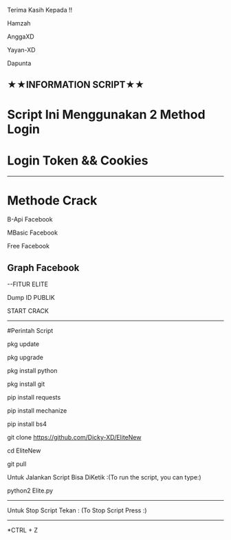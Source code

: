 
Terima Kasih Kepada !!

Hamzah

AnggaXD

Yayan-XD

Dapunta

★★INFORMATION SCRIPT★★
-----------------------------
# Script Ini Menggunakan 2 Method Login


# Login Token && Cookies
-----------------------------

# Methode Crack

B-Api Facebook

MBasic Facebook

Free Facebook

Graph Facebook
-----------------------------

--FITUR ELITE

Dump ID PUBLIK

START CRACK

-----------------------------
#Perintah Script

pkg update

pkg upgrade

pkg install python

pkg install git

pip install requests

pip install mechanize

pip install bs4

git clone https://github.com/Dicky-XD/EliteNew

cd EliteNew

git pull

Untuk Jalankan Script Bisa DiKetik :(To run the script, you can type:)

python2 Elite.py

-----------------------------
Untuk Stop Script Tekan : (To Stop Script Press :)

-----------------------------
*CTRL + Z


